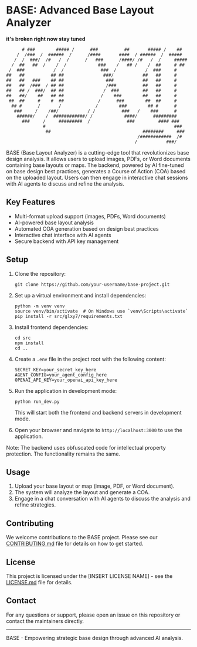 # BASE: Advanced Base Layout Analyzer
**it's broken right now stay tuned**
```
      # ###        ##### /      ###          ##       ##### /    ##   
    /  /###  /  ######  /      /####       ####  / ######  /  #####   
   /  /  ###/  /#   /  /      /   ###      /####/ /#   /  /     ##### 
  /  ##   ##  /    /  /            ###    /   ## /    /  ##     # ##  
 /  ###           /  /              ###  /           /  ###     #     
##   ##          ## ##               ###/           ##   ##     #     
##   ##   ###    ## ##                ###           ##   ##     #     
##   ##  /###  / ## ##                /###          ##   ##     #     
##   ## /  ###/  ## ##               /  ###         ##   ##     #     
##   ##/    ##   ## ##              /    ###        ##   ##     #     
 ##  ##     #    #  ##             /      ###        ##  ##     #     
  ## #      /       /             /        ###        ## #      #     
   ###     /    /##/           / /          ###   /    ###      #     
    ######/    /  ############/ /            ####/      #########     
      ###     /     #########  /              ###         #### ###    
              #                                                 ###   
               ##                                   ########     ###  
                                                  /############  /#   
                                                 /           ###/     
```

BASE (Base Layout Analyzer) is a cutting-edge tool that revolutionizes base design analysis. It allows users to upload images, PDFs, or Word documents containing base layouts or maps. The backend, powered by AI fine-tuned on base design best practices, generates a Course of Action (COA) based on the uploaded layout. Users can then engage in interactive chat sessions with AI agents to discuss and refine the analysis.

## Key Features

- Multi-format upload support (images, PDFs, Word documents)
- AI-powered base layout analysis
- Automated COA generation based on design best practices
- Interactive chat interface with AI agents
- Secure backend with API key management

## Setup

1. Clone the repository:
   ```
   git clone https://github.com/your-username/base-project.git
   ```

2. Set up a virtual environment and install dependencies:
   ```
   python -m venv venv
   source venv/bin/activate  # On Windows use `venv\Scripts\activate`
   pip install -r src/glxy7/requirements.txt
   ```

3. Install frontend dependencies:
   ```
   cd src
   npm install
   cd ..
   ```

4. Create a `.env` file in the project root with the following content:
   ```
   SECRET_KEY=your_secret_key_here
   AGENT_CONFIG=your_agent_config_here
   OPENAI_API_KEY=your_openai_api_key_here
   ```

5. Run the application in development mode:
   ```
   python run_dev.py
   ```

   This will start both the frontend and backend servers in development mode.

6. Open your browser and navigate to `http://localhost:3000` to use the application.

Note: The backend uses obfuscated code for intellectual property protection. The functionality remains the same.

## Usage

1. Upload your base layout or map (image, PDF, or Word document).
2. The system will analyze the layout and generate a COA.
3. Engage in a chat conversation with AI agents to discuss the analysis and refine strategies.

## Contributing

We welcome contributions to the BASE project. Please see our [CONTRIBUTING.md](CONTRIBUTING.md) file for details on how to get started.

## License

This project is licensed under the [INSERT LICENSE NAME] - see the [LICENSE.md](LICENSE.md) file for details.

## Contact

For any questions or support, please open an issue on this repository or contact the maintainers directly.

---

BASE - Empowering strategic base design through advanced AI analysis.
